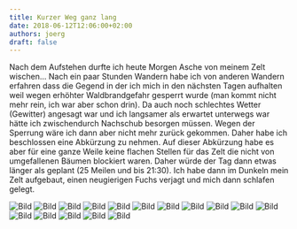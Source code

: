 ```yaml
---
title: Kurzer Weg ganz lang
date: 2018-06-12T12:06:00+02:00
authors: joerg
draft: false
---
```


Nach dem Aufstehen durfte ich heute Morgen Asche von meinem Zelt wischen...
Nach ein paar Stunden Wandern habe ich von anderen Wandern erfahren dass die Gegend in der ich mich in den nächsten Tagen aufhalten weil wegen erhöhter Waldbrandgefahr gesperrt wurde (man kommt nicht mehr rein, ich war aber schon drin). Da auch noch schlechtes Wetter (Gewitter) angesagt war und ich langsamer als erwartet unterwegs war hätte ich zwischendurch Nachschub besorgen müssen. Wegen der Sperrung wäre ich dann aber nicht mehr zurück gekommen. Daher habe ich beschlossen eine Abkürzung zu nehmen. Auf dieser Abkürzung habe es aber für eine ganze Weile keine flachen Stellen für das Zelt die nicht von umgefallenen Bäumen blockiert waren. Daher würde der Tag dann etwas länger als geplant (25 Meilen und bis 21:30). Ich habe dann im Dunkeln mein Zelt aufgebaut, einen neugierigen Fuchs verjagt und mich dann schlafen gelegt.

![Bild](/images/OI000488.jpg	"Bild")
![Bild](/images/OI000489.jpg	"Bild")
![Bild](/images/OI000490.jpg	"Bild")
![Bild](/images/OI000491.jpg	"Bild")
![Bild](/images/OI000492.jpg	"Bild")
![Bild](/images/OI000493.jpg	"Bild")
![Bild](/images/OI000494.jpg	"Bild")
![Bild](/images/OI000495.jpg	"Bild")
![Bild](/images/OI000496.jpg	"Bild")
![Bild](/images/OI000497.jpg	"Bild")
![Bild](/images/OI000498.jpg	"Bild")
![Bild](/images/OI000499.jpg	"Bild")
![Bild](/images/OI000500.jpg	"Bild")
![Bild](/images/OI000501.jpg	"Bild")
![Bild](/images/OI000502.jpg	"Bild")
![Bild](/images/OI000503.jpg	"Bild")



